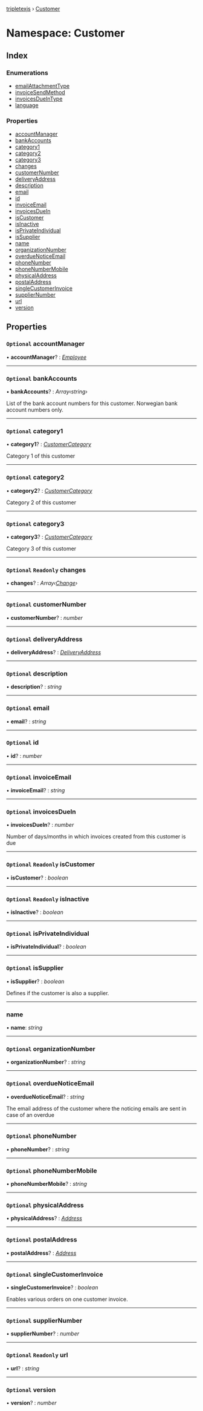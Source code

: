 [tripletexjs](../README.md) › [Customer](customer.md)

# Namespace: Customer

## Index

### Enumerations

* [emailAttachmentType](../enums/customer.emailattachmenttype.md)
* [invoiceSendMethod](../enums/customer.invoicesendmethod.md)
* [invoicesDueInType](../enums/customer.invoicesdueintype.md)
* [language](../enums/customer.language.md)

### Properties

* [accountManager](customer.md#optional-accountmanager)
* [bankAccounts](customer.md#optional-bankaccounts)
* [category1](customer.md#optional-category1)
* [category2](customer.md#optional-category2)
* [category3](customer.md#optional-category3)
* [changes](customer.md#optional-readonly-changes)
* [customerNumber](customer.md#optional-customernumber)
* [deliveryAddress](customer.md#optional-deliveryaddress)
* [description](customer.md#optional-description)
* [email](customer.md#optional-email)
* [id](customer.md#optional-id)
* [invoiceEmail](customer.md#optional-invoiceemail)
* [invoicesDueIn](customer.md#optional-invoicesduein)
* [isCustomer](customer.md#optional-readonly-iscustomer)
* [isInactive](customer.md#optional-readonly-isinactive)
* [isPrivateIndividual](customer.md#optional-isprivateindividual)
* [isSupplier](customer.md#optional-issupplier)
* [name](customer.md#name)
* [organizationNumber](customer.md#optional-organizationnumber)
* [overdueNoticeEmail](customer.md#optional-overduenoticeemail)
* [phoneNumber](customer.md#optional-phonenumber)
* [phoneNumberMobile](customer.md#optional-phonenumbermobile)
* [physicalAddress](customer.md#optional-physicaladdress)
* [postalAddress](customer.md#optional-postaladdress)
* [singleCustomerInvoice](customer.md#optional-singlecustomerinvoice)
* [supplierNumber](customer.md#optional-suppliernumber)
* [url](customer.md#optional-readonly-url)
* [version](customer.md#optional-version)

## Properties

### `Optional` accountManager

• **accountManager**? : *[Employee](employee.md)*

___

### `Optional` bankAccounts

• **bankAccounts**? : *Array‹string›*

List of the bank account numbers for this customer. Norwegian bank account numbers only.

___

### `Optional` category1

• **category1**? : *[CustomerCategory](../interfaces/customercategory.md)*

Category 1 of this customer

___

### `Optional` category2

• **category2**? : *[CustomerCategory](../interfaces/customercategory.md)*

Category 2 of this customer

___

### `Optional` category3

• **category3**? : *[CustomerCategory](../interfaces/customercategory.md)*

Category 3 of this customer

___

### `Optional` `Readonly` changes

• **changes**? : *Array‹[Change](change.md)›*

___

### `Optional` customerNumber

• **customerNumber**? : *number*

___

### `Optional` deliveryAddress

• **deliveryAddress**? : *[DeliveryAddress](../interfaces/deliveryaddress.md)*

___

### `Optional` description

• **description**? : *string*

___

### `Optional` email

• **email**? : *string*

___

### `Optional` id

• **id**? : *number*

___

### `Optional` invoiceEmail

• **invoiceEmail**? : *string*

___

### `Optional` invoicesDueIn

• **invoicesDueIn**? : *number*

Number of days/months in which invoices created from this customer is due

___

### `Optional` `Readonly` isCustomer

• **isCustomer**? : *boolean*

___

### `Optional` `Readonly` isInactive

• **isInactive**? : *boolean*

___

### `Optional` isPrivateIndividual

• **isPrivateIndividual**? : *boolean*

___

### `Optional` isSupplier

• **isSupplier**? : *boolean*

Defines if the customer is also a supplier.

___

###  name

• **name**: *string*

___

### `Optional` organizationNumber

• **organizationNumber**? : *string*

___

### `Optional` overdueNoticeEmail

• **overdueNoticeEmail**? : *string*

The email address of the customer where the noticing emails are sent in case of an overdue

___

### `Optional` phoneNumber

• **phoneNumber**? : *string*

___

### `Optional` phoneNumberMobile

• **phoneNumberMobile**? : *string*

___

### `Optional` physicalAddress

• **physicalAddress**? : *[Address](../interfaces/address.md)*

___

### `Optional` postalAddress

• **postalAddress**? : *[Address](../interfaces/address.md)*

___

### `Optional` singleCustomerInvoice

• **singleCustomerInvoice**? : *boolean*

Enables various orders on one customer invoice.

___

### `Optional` supplierNumber

• **supplierNumber**? : *number*

___

### `Optional` `Readonly` url

• **url**? : *string*

___

### `Optional` version

• **version**? : *number*
